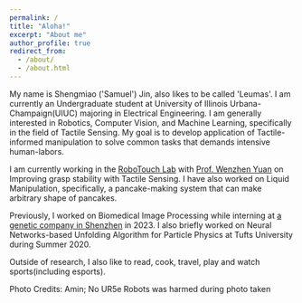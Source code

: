 ```yaml
---
permalink: /
title: "Aloha!"
excerpt: "About me"
author_profile: true
redirect_from: 
  - /about/
  - /about.html
---
```


My name is Shengmiao ('Samuel') Jin, also likes to be called 'Leumas'. 
I am currently an Undergraduate student at University of Illinois Urbana-Champaign(UIUC) majoring in Electrical Engineering. I am generally interested in Robotics, Computer Vision, and Machine Learning, specifically in the field of Tactile Sensing. My goal is to develop application of Tactile-informed manipulation to solve common tasks that demands intensive human-labors.

I am currently working in the [RoboTouch Lab](https://robotouchlab.web.illinois.edu/) with [Prof. Wenzhen Yuan](https://cs.illinois.edu/about/people/all-faculty/yuanwz) on Improving grasp stability with Tactile Sensing. I have also worked on Liquid Manipulation, specifically, a pancake-making system that can make arbitrary shape of pancakes. 

Previously, I worked on Biomedical Image Processing while interning at [a genetic company in Shenzhen](https://en.genomics.cn/) in 2023. I also briefly worked on Neural Networks-based Unfolding Algorithm for Particle Physics at Tufts University during Summer 2020.

Outside of research, I also like to read, cook, travel, play and watch sports(including esports).

Photo Credits: Amin; No UR5e Robots was harmed during photo taken

